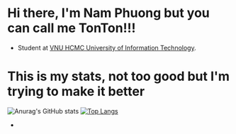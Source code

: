 # Hi there, I'm Nam Phuong but you can call me TonTon!!!
- Student at [VNU HCMC University of Information Technology](https://www.uit.edu.vn/).
# This is my stats, not too good but I'm trying to make it better
![Anurag's GitHub stats](https://github-readme-stats.vercel.app/api?username=nam0403&show_icons=true&theme=radical)
[![Top Langs](https://github-readme-stats.vercel.app/api/top-langs/?username=nam0403&layout=compact)](https://github.com/anuraghazra/github-readme-stats)

- 

